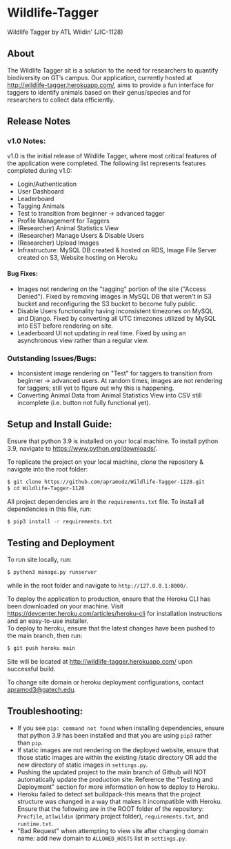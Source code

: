 # Wildlife-Tagger
Wildlife Tagger by ATL Wildin' (JIC-1128)
## About
The Wildlife Tagger sit is a solution to the need for researchers to quantify biodiversity on GT’s campus. Our application, currently hosted at http://wildlife-tagger.herokuapp.com/, aims to provide a fun interface for taggers to identify animals based on their genus/species and for researchers to collect data efficiently. 
## Release Notes
### v1.0 Notes:
v1.0 is the initial release of Wildlife Tagger, where most critical features of the application were completed. The following list represents features completed during v1.0:
- Login/Authentication
- User Dashboard
- Leaderboard
- Tagging Animals
- Test to transition from beginner -> advanced tagger
- Profile Management for Taggers
- (Researcher) Animal Statistics View
- (Researcher) Manage Users & Disable Users
- (Researcher) Upload Images
- Infrastructure: MySQL DB created & hosted on RDS, Image File Server created on S3, Website hosting on Heroku
#### Bug Fixes:
- Images not rendering on the "tagging" portion of the site ("Access Denied"). Fixed by removing images in MySQL DB that weren't in S3 bucket and reconfiguring the S3 bucket to become fully public.
- Disable Users functionality having inconsistent timezones on MySQL and Django. Fixed by converting all UTC timezones utilized by MySQL into EST before rendering on site.
- Leaderboard UI not updating in real time. Fixed by using an asynchronous view rather than a regular view.
### Outstanding Issues/Bugs:
- Inconsistent image rendering on "Test" for taggers to transition from beginner -> advanced users. At random times, images are not rendering for taggers; still yet to figure out why this is happening.
- Converting Animal Data from Animal Statistics View into CSV still incomplete (i.e. button not fully functional yet).

## Setup and Install Guide:

Ensure that python 3.9 is installed on your local machine. To install python 3.9, navigate to https://www.python.org/downloads/.

To replicate the project on your local machine, clone the repository & navigate into the root folder:

```sh
$ git clone https://github.com/apramodz/Wildlife-Tagger-1128.git
$ cd Wildlife-Tagger-1128
```

All project dependencies are in the `requirements.txt` file. To install all dependencies in this file, run:

```sh
$ pip3 install -r requirements.txt
```

## Testing and Deployment
To run site locally, run:
```sh
$ python3 manage.py runserver
```
while in the root folder and navigate to `http://127.0.0.1:8000/`.

To deploy the application to production, ensure that the Heroku CLI has been downloaded on your machine. Visit https://devcenter.heroku.com/articles/heroku-cli for installation instructions and an easy-to-use installer.  
To deploy to heroku, ensure that the latest changes have been pushed to the main branch, then run:
```sh
$ git push heroku main
```
Site will be located at http://wildlife-tagger.herokuapp.com/ upon successful build.

To change site domain or heroku deployment configurations, contact apramod3@gatech.edu. 

## Troubleshooting:
- If you see `pip: command not found` when installing dependencies, ensure that python 3.9 has been installed and that you are using `pip3` rather than `pip`. 
- If static images are not rendering on the deployed website, ensure that those static images are within the existing /static directory OR add the new directory of static images in `settings.py`.
- Pushing the updated project to the main branch of Github will NOT automatically update the production site. Reference the "Testing and Deployment" section for more information on how to deploy to Heroku.
- Heroku failed to detect set buildpack-this means that the project structure was changed in a way that makes it incompatible with Heroku. Ensure that the following are in the ROOT folder of the repository: `Procfile`, `atlwildin` (primary project folder), `requirements.txt`, and `runtime.txt`.
- "Bad Request" when attempting to view site after changing domain name: add new domain to `ALLOWED_HOSTS` list in `settings.py`.
